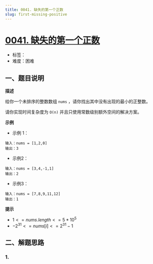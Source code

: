 ```yaml
---
title: 0041. 缺失的第一个正数
slug: first-missing-positive
---
```


# [0041. 缺失的第一个正数](https://leetcode.cn/problems/first-missing-positive/)

- 标签：
- 难度：困难

## 一、题目说明

**描述**

给你一个未排序的整数数组 `nums` ，请你找出其中没有出现的最小的正整数。

请你实现时间复杂度为 `O(n)` 并且只使用常数级别额外空间的解决方案。

**示例**

* 示例 1：

```text
输入：nums = [1,2,0]
输出：3
```

* 示例2：

```text
输入：nums = [3,4,-1,1]
输出：2
```

* 示例3：

```text
输入：nums = [7,8,9,11,12]
输出：1
```

**提示**

* $1 <= nums.length <= 5 * 10^5$
* $-2^{31} <= nums[i] <= 2^{31} - 1$

## 二、解题思路

### 1.
